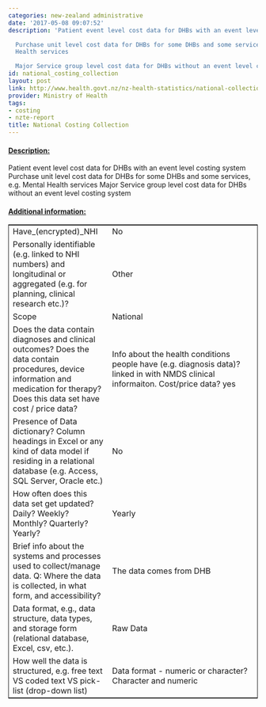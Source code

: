 ```yaml
---
categories: new-zealand administrative
date: '2017-05-08 09:07:52'
description: 'Patient event level cost data for DHBs with an event level costing system

  Purchase unit level cost data for DHBs for some DHBs and some services, e.g. Mental
  Health services

  Major Service group level cost data for DHBs without an event level costing system'
id: national_costing_collection
layout: post
link: http://www.health.govt.nz/nz-health-statistics/national-collections-and-surveys/collections
provider: Ministry of Health
tags:
- costing
- nzte-report
title: National Costing Collection
---
```



 <h4> <u>Description:</u> </h4>
Patient event level cost data for DHBs with an event level costing system
Purchase unit level cost data for DHBs for some DHBs and some services, e.g. Mental Health services
Major Service group level cost data for DHBs without an event level costing system
 <h4> <u>Additional information:</u> </h4>
 <table style="border: 1px solid">
 <tr> <td width="40%">Have_(encrypted)_NHI</td> <td>No</td> </tr>
 <tr> <td width="40%">Personally identifiable (e.g. linked to NHI numbers) and longitudinal or aggregated (e.g. for planning, clinical research etc.)?</td> <td>Other</td> </tr>
 <tr> <td width="40%">Scope</td> <td>National</td> </tr>
 <tr> <td width="40%">Does the data contain diagnoses and clinical outcomes?
Does the data contain procedures, device information and medication for therapy?
Does this data set have cost / price data?</td> <td>Info about the health conditions people have (e.g. diagnosis data)? linked in with NMDS clinical informaiton. Cost/price data? yes</td> </tr>
 <tr> <td width="40%">Presence of Data dictionary? Column headings in Excel or any kind of data model if residing in a relational database (e.g. Access, SQL Server, Oracle etc.) </td> <td>No</td> </tr>
 <tr> <td width="40%">How often does this data set get updated? Daily? Weekly? Monthly? Quarterly? Yearly?</td> <td>Yearly</td> </tr>
 <tr> <td width="40%">Brief info about the systems and processes used to collect/manage data. Q: Where the data is collected, in what form, and accessibility?</td> <td>The data comes from DHB</td> </tr>
 <tr> <td width="40%">Data format, e.g., data structure, data types, and storage form (relational database, Excel, csv, etc.).</td> <td>Raw Data</td> </tr>
 <tr> <td width="40%">How well the data is structured, e.g. free text VS coded text VS pick-list (drop-down list)</td> <td>Data format - numeric or character? Character and numeric</td> </tr>
 </table>
